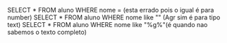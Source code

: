 SELECT * FROM aluno WHERE nome = (esta errado pois o igual é para number)
SELECT * FROM aluno WHERE nome like "" (Agr sim é para tipo text)
SELECT * FROM aluno WHERE nome like "%g%"(é quando nao sabemos o texto completo)